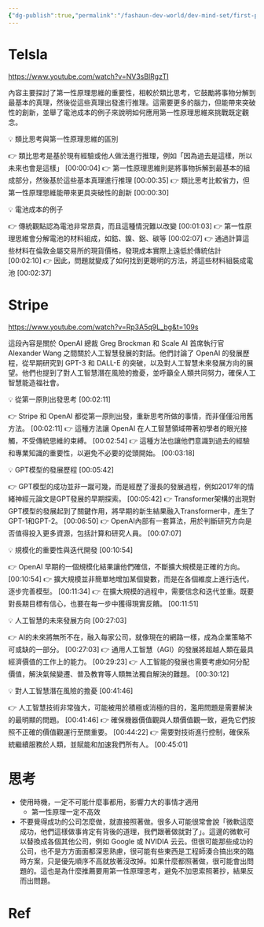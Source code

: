 ```yaml
---
{"dg-publish":true,"permalink":"/fashaun-dev-world/dev-mind-set/first-principles-thinking/","noteIcon":""}
---
```


# Telsla

https://www.youtube.com/watch?v=NV3sBlRgzTI

內容主要探討了第一性原理思維的重要性，相較於類比思考，它鼓勵將事物分解到最基本的真理，然後從這些真理出發進行推理。這需要更多的腦力，但能帶來突破性的創新，並舉了電池成本的例子來說明如何應用第一性原理思維來挑戰既定觀念。

💡 類比思考與第一性原理思維的區別

  👉 類比思考是基於現有經驗或他人做法進行推理，例如「因為過去是這樣，所以未來也會是這樣」 [00:00:04]
  👉 第一性原理思維則是將事物拆解到最基本的組成部分，然後基於這些基本真理進行推理 [00:00:35]
  👉 類比思考比較省力，但第一性原理思維能帶來更具突破性的創新 [00:00:30]

💡 電池成本的例子

  👉 傳統觀點認為電池非常昂貴，而且這種情況難以改變 [00:01:03]
  👉 第一性原理思維會分解電池的材料組成，如鈷、鎳、鋁、碳等 [00:02:07]
  👉 通過計算這些材料在倫敦金屬交易所的現貨價格，發現成本實際上遠低於傳統估計 [00:02:10]
  👉 因此，問題就變成了如何找到更聰明的方法，將這些材料組裝成電池 [00:02:37]


# Stripe

https://www.youtube.com/watch?v=Rp3A5q9L_bg&t=109s

這段內容是關於 OpenAI 總裁 Greg Brockman 和 Scale AI 首席執行官 Alexander Wang 之間關於人工智慧發展的對話。他們討論了 OpenAI 的發展歷程，從早期研究到 GPT-3 和 DALL-E 的突破，以及對人工智慧未來發展方向的展望。他們也提到了對人工智慧潛在風險的擔憂，並呼籲全人類共同努力，確保人工智慧能造福社會。

💡 從第一原則出發思考 [00:02:11]

  👉 Stripe 和 OpenAI 都從第一原則出發，重新思考所做的事情，而非僅僅沿用舊方法。 [00:02:11]
  👉 這種方法讓 OpenAI 在人工智慧領域帶著初學者的眼光接觸，不受傳統思維的束縛。 [00:02:54]
  👉 這種方法也讓他們意識到過去的經驗和專業知識的重要性，以避免不必要的從頭開始。 [00:03:18]

💡 GPT模型的發展歷程 [00:05:42]

  👉 GPT模型的成功並非一蹴可幾，而是經歷了漫長的發展過程，例如2017年的情緒神經元論文是GPT發展的早期探索。 [00:05:42]
  👉 Transformer架構的出現對GPT模型的發展起到了關鍵作用，將早期的新生結果融入Transformer中，產生了GPT-1和GPT-2。 [00:06:50]
  👉 OpenAI內部有一套算法，用於判斷研究方向是否值得投入更多資源，包括計算和研究人員。 [00:07:07]

💡 規模化的重要性與迭代開發 [00:10:54]

  👉 OpenAI 早期的一個規模化結果讓他們確信，不斷擴大規模是正確的方向。 [00:10:54]
  👉 擴大規模並非簡單地增加某個變數，而是在各個維度上進行迭代，逐步完善模型。 [00:11:34]
  👉 在擴大規模的過程中，需要信念和迭代並重。既要對長期目標有信心，也要在每一步中獲得現實反饋。 [00:11:51]

💡 人工智慧的未來發展方向 [00:27:03]

  👉 AI的未來將無所不在，融入每家公司，就像現在的網路一樣，成為企業策略不可或缺的一部分。 [00:27:03]
  👉 通用人工智慧（AGI）的發展將超越人類在最具經濟價值的工作上的能力。 [00:29:23]
  👉 人工智能的發展也需要考慮如何分配價值，解決氣候變遷、普及教育等人類無法獨自解決的難題。 [00:30:12]

💡 對人工智慧潛在風險的擔憂 [00:41:46]

  👉 人工智慧技術非常強大，可能被用於積極或消極的目的，濫用問題是需要解決的最明顯的問題。 [00:41:46]
  👉 確保機器價值觀與人類價值觀一致，避免它們按照不正確的價值觀運行至關重要。 [00:44:22]
  👉 需要對技術進行控制，確保系統繼續服務於人類，並賦能和加速我們所有人。 [00:45:01]
# 思考
- 使用時機，一定不可能什麼事都用，影響力大的事情才適用
	- 第一性原理一定不高效
- 不要覺得成功的公司怎麼做，就直接照著做。很多人可能很常會說「微軟這麼成功，他們這樣做事肯定有背後的道理，我們跟著做就對了」。這邊的微軟可以替換成各個其他公司，例如 Google 或 NVIDIA 云云。但很可能那些成功的公司，也不是方方面面都深思熟慮，很可能有些東西是工程師湊合搞出來的臨時方案，只是優先順序不高就放著沒改掉。如果什麼都照著做，很可能會出問題的。這也是為什麼推薦要用第一性原理思考，避免不加思索照著抄，結果反而出問題。

# Ref